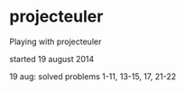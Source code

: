projecteuler
============

Playing with projecteuler

started 19 august 2014

19 aug: solved problems 1-11, 13-15, 17, 21-22

